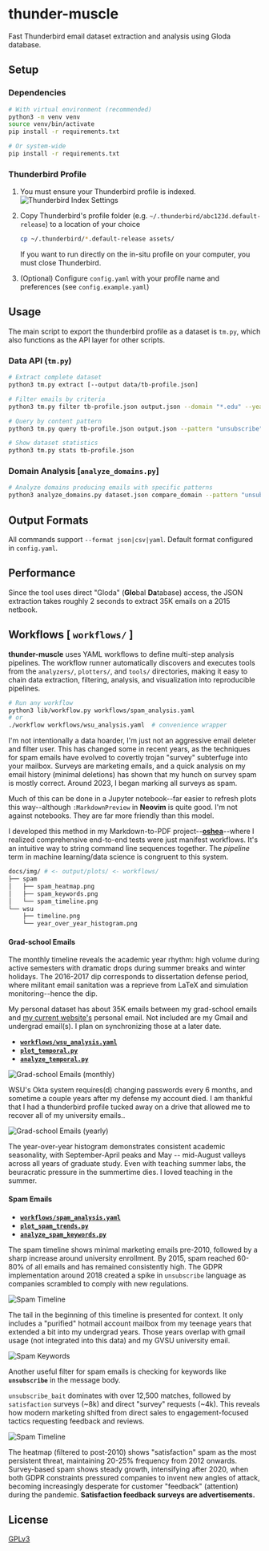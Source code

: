 # thunder-muscle

Fast Thunderbird email dataset extraction and analysis using Gloda database.

## Setup

### Dependencies
```bash
# With virtual environment (recommended)
python3 -m venv venv
source venv/bin/activate
pip install -r requirements.txt

# Or system-wide
pip install -r requirements.txt
```

### Thunderbird Profile
1. You must ensure your Thunderbird profile is indexed.
   ![Thunderbird Index Settings](docs/img/thunderbird-index-settings.png)

2. Copy Thunderbird's profile folder (e.g. `~/.thunderbird/abc123d.default-release`) to a location of your choice
   ``` bash
   cp ~/.thunderbird/*.default-release assets/
   ```
   If you want to run directly on the in-situ profile on your computer, you must close Thunderbird.

3. (Optional) Configure `config.yaml` with your profile name and preferences (see `config.example.yaml`)

## Usage

The main script to export the thunderbird profile as a dataset is `tm.py`, which also functions
as the API layer for other scripts.

### Data API (`tm.py`)
```bash
# Extract complete dataset
python3 tm.py extract [--output data/tb-profile.json]

# Filter emails by criteria
python3 tm.py filter tb-profile.json output.json --domain "*.edu" --year 2023

# Query by content pattern  
python3 tm.py query tb-profile.json output.json --pattern "unsubscribe"

# Show dataset statistics
python3 tm.py stats tb-profile.json
```

### Domain Analysis [`analyze_domains.py`]
```bash
# Analyze domains producing emails with specific patterns
python3 analyze_domains.py dataset.json compare_domain --pattern "unsubscribe"
```

## Output Formats

All commands support `--format json|csv|yaml`. Default format configured in `config.yaml`.

## Performance

Since the tool uses direct "Gloda" (**Glo**bal **Da**tabase) access, the JSON extraction takes roughly 2 seconds to extract 35K emails on a 2015 netbook.

## Workflows [ `workflows/` ]

**thunder-muscle** uses YAML workflows to define multi-step analysis pipelines. The workflow runner automatically discovers and executes tools from the `analyzers/`, `plotters/`, and `tools/` directories, making it easy to chain data extraction, filtering, analysis, and visualization into reproducible pipelines.

```bash
# Run any workflow
python3 lib/workflow.py workflows/spam_analysis.yaml
# or
./workflow workflows/wsu_analysis.yaml  # convenience wrapper
```

I'm not intentionally a data hoarder, I'm just not an aggressive email deleter and filter user. 
This has changed some in recent years, as the techniques for spam emails have evolved to covertly trojan "survey" subterfuge into your mailbox. Surveys are marketing emails, and a quick analysis on my email history (minimal deletions) has shown that my hunch on survey spam is mostly correct. Around 2023, I began marking all surveys as spam.

Much of this can be done in a Jupyter notebook--far easier to refresh plots this way--although `:MarkdownPreview` in **Neovim** is quite good. I'm not against notebooks. They are far more friendly than this model. 

I developed this method in my Markdown-to-PDF project--**[oshea](https://github.com/brege/oshea)**--where I realized comprehensive end-to-end tests were just manifest workflows. It's an intuitive way to string command line sequences together. The *pipeline* term in machine learning/data science is congruent to this system.

```bash
docs/img/ # <- output/plots/ <- workflows/
├── spam
│   ├── spam_heatmap.png
│   ├── spam_keywords.png
│   └── spam_timeline.png
└── wsu
    ├── timeline.png
    └── year_over_year_histogram.png
```

#### Grad-school Emails

The monthly timeline reveals the academic year rhythm: high volume during active semesters with dramatic drops during summer breaks and winter holidays. The 2016-2017 dip corresponds to dissertation defense period, where militant email sanitation was a reprieve from LaTeX and simulation monitoring--hence the dip.

My personal dataset has about 35K emails between my grad-school emails and [my current website's](https://brege.org) personal email. Not included are my Gmail and undergrad email(s). I plan on synchronizing those at a later date.

- **[`workflows/wsu_analysis.yaml`](workflows/wsu_analysis.yaml)**
- **[`plot_temporal.py`](plotters/plot_temporal.py)**
- **[`analyze_temporal.py`](analyzers/analyze_temporal.py)**

![Grad-school Emails (monthly)](docs/img/wsu/timeline.png)

WSU's Okta system requires(d) changing passwords every 6 months, and sometime a couple years after my defense my account died. I am thankful that I had a thunderbird profile tucked away on a drive that allowed me to recover all of my university emails..

![Grad-school Emails (yearly)](docs/img/wsu/year_over_year_histogram.png)

The year-over-year histogram demonstrates consistent academic seasonality, with September-April peaks and May -- mid-August valleys across all years of graduate study.  Even with teaching summer labs, the beuracratic pressure in the summertime dies. I loved teaching in the summer.

#### Spam Emails

- **[`workflows/spam_analysis.yaml`](workflows/spam_analysis.yaml)**
- **[`plot_spam_trends.py`](plotters/plot_spam_trends.py)**
- **[`analyze_spam_keywords.py`](analyzers/analyze_spam_keywords.py)**

The spam timeline shows minimal marketing emails pre-2010, followed by a sharp increase around university enrollment. By 2015, spam reached 60-80% of all emails and has remained consistently high. The GDPR implementation around 2018 created a spike in `unsubscribe` language as companies scrambled to comply with new regulations.

![Spam Timeline](docs/img/spam/spam_timeline.png)

The tail in the beginning of this timeline is presented for context.
It only includes a "purified" hotmail account mailbox from my teenage years that extended a bit into my undergrad years. Those years overlap with gmail usage (not integrated into this data) and my GVSU university email.

![Spam Keywords](docs/img/spam/spam_keywords.png)


Another useful filter for spam emails is checking for keywords like **`unsubscribe`** in the message body.

`unsubscribe_bait` dominates with over 12,500 matches, followed by `satisfaction` surveys (~8k) and direct "survey" requests (~4k). This reveals how modern marketing shifted from direct sales to engagement-focused tactics requesting feedback and reviews.

![Spam Timeline](docs/img/spam/spam_heatmap.png)

The heatmap (filtered to post-2010) shows "satisfaction" spam as the most persistent threat, maintaining 20-25% frequency from 2012 onwards. Survey-based spam shows steady growth, intensifying after 2020, when both GDPR constraints pressured companies to invent new angles of attack, becoming increasingly desperate for customer "feedback" (attention) during the pandemic. **Satisfaction feedback surveys are advertisements.**

## License

[GPLv3](https://www.gnu.org/licenses/gpl-3.0.en.html)
